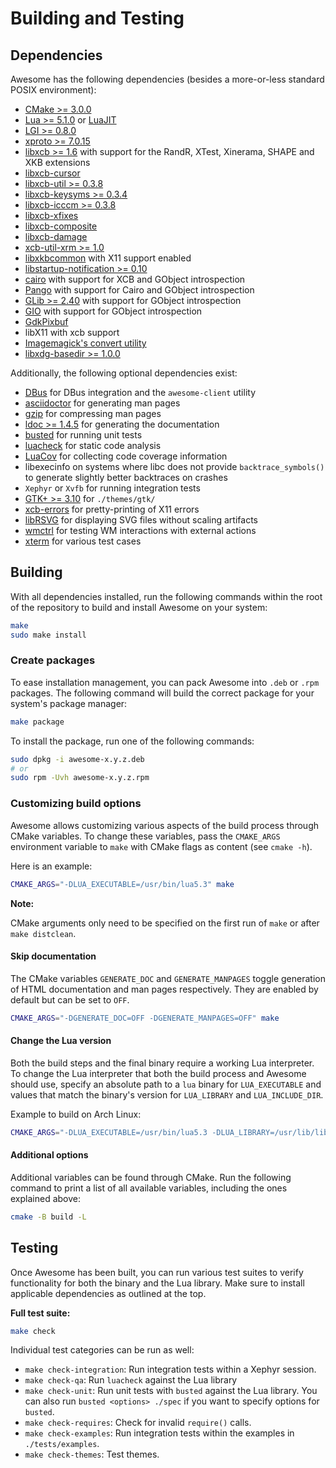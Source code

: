 # Building and Testing

## Dependencies

Awesome has the following dependencies (besides a more-or-less standard POSIX
environment):

- [CMake >= 3.0.0](https://cmake.org)
- [Lua >= 5.1.0](https://www.lua.org) or [LuaJIT](http://luajit.org)
- [LGI >= 0.8.0](https://github.com/pavouk/lgi)
- [xproto >= 7.0.15](https://www.x.org/archive//individual/proto/)
- [libxcb >= 1.6](https://xcb.freedesktop.org/) with support for the RandR, XTest, Xinerama, SHAPE and
  XKB extensions
- [libxcb-cursor](https://xcb.freedesktop.org/)
- [libxcb-util >= 0.3.8](https://xcb.freedesktop.org/)
- [libxcb-keysyms >= 0.3.4](https://xcb.freedesktop.org/)
- [libxcb-icccm >= 0.3.8](https://xcb.freedesktop.org/)
- [libxcb-xfixes](https://xcb.freedesktop.org/)
- [libxcb-composite](https://xcb.freedesktop.org/)
- [libxcb-damage](https://xcb.freedesktop.org/)
- [xcb-util-xrm >= 1.0](https://github.com/Airblader/xcb-util-xrm)
- [libxkbcommon](http://xkbcommon.org/) with X11 support enabled
- [libstartup-notification >=
  0.10](https://www.freedesktop.org/wiki/Software/startup-notification/)
- [cairo](https://www.cairographics.org/) with support for XCB and GObject
  introspection
- [Pango](http://www.pango.org/) with support for Cairo and GObject
  introspection
- [GLib >= 2.40](https://wiki.gnome.org/Projects/GLib) with support for GObject
  introspection
- [GIO](https://developer.gnome.org/gio/stable/) with support for GObject
  introspection
- [GdkPixbuf](https://wiki.gnome.org/Projects/GdkPixbuf)
- libX11 with xcb support
- [Imagemagick's convert utility](http://www.imagemagick.org/script/index.php)
- [libxdg-basedir >= 1.0.0](https://github.com/devnev/libxdg-basedir)

Additionally, the following optional dependencies exist:

- [DBus](https://www.freedesktop.org/wiki/Software/dbus/) for DBus integration
  and the `awesome-client` utility
- [asciidoctor](https://asciidoctor.org/) for generating man pages
- [gzip](http://www.gzip.org/) for compressing man pages
- [ldoc >= 1.4.5](https://stevedonovan.github.io/ldoc/) for generating the
  documentation
- [busted](https://olivinelabs.com/busted/) for running unit tests
- [luacheck](https://github.com/mpeterv/luacheck) for static code analysis
- [LuaCov](https://keplerproject.github.io/luacov/) for collecting code coverage
  information
- libexecinfo on systems where libc does not provide `backtrace_symbols()` to
  generate slightly better backtraces on crashes
- `Xephyr` or `Xvfb` for running integration tests
- [GTK+ >= 3.10](https://www.gtk.org/) for `./themes/gtk/`
- [xcb-errors](https://gitlab.freedesktop.org/xorg/lib/libxcb-errors) for
  pretty-printing of X11 errors
- [libRSVG](https://wiki.gnome.org/action/show/Projects/LibRsvg) for displaying
  SVG files without scaling artifacts
- [wmctrl](http://tripie.sweb.cz/utils/wmctrl) for testing WM interactions
  with external actions
- [xterm](https://invisible-island.net/xterm/) for various test cases

## Building

With all dependencies installed, run the following commands within the root of the repository to build and install Awesome on your system:

```sh
make
sudo make install
```

### Create packages

To ease installation management, you can pack Awesome into `.deb` or `.rpm` packages. The following command will build the correct package for your system's package manager:

```sh
make package
```

To install the package, run one of the following commands:

```sh
sudo dpkg -i awesome-x.y.z.deb
# or
sudo rpm -Uvh awesome-x.y.z.rpm
```

### Customizing build options

Awesome allows customizing various aspects of the build process through CMake variables. To change these variables, pass the `CMAKE_ARGS` environment variable to `make` with CMake flags as content (see `cmake -h`).

Here is an example:

```sh
CMAKE_ARGS="-DLUA_EXECUTABLE=/usr/bin/lua5.3" make
```

**Note:**

CMake arguments only need to be specified on the first run of `make` or after `make distclean`.

#### Skip documentation

The CMake variables `GENERATE_DOC` and `GENERATE_MANPAGES` toggle generation of HTML documentation and man pages respectively. They are enabled by default but can be set to `OFF`.

```sh
CMAKE_ARGS="-DGENERATE_DOC=OFF -DGENERATE_MANPAGES=OFF" make
```

#### Change the Lua version

Both the build steps and the final binary require a working Lua interpreter. To change the Lua interpreter that both the build process and Awesome should use, specify an absolute path to a `lua` binary for `LUA_EXECUTABLE` and values that match the binary's version for `LUA_LIBRARY` and `LUA_INCLUDE_DIR`.

Example to build on Arch Linux:

```sh
CMAKE_ARGS="-DLUA_EXECUTABLE=/usr/bin/lua5.3 -DLUA_LIBRARY=/usr/lib/liblua.so.5.3 -DLUA_INCLUDE_DIR=/usr/include/lua5.3" make
```

#### Additional options

Additional variables can be found through CMake. Run the following command to print a list of all available variables, including the ones explained above:

```sh
cmake -B build -L
```

## Testing

Once Awesome has been built, you can run various test suites to verify functionality for both the binary and the Lua library. Make sure to install applicable dependencies as outlined at the top.

**Full test suite:**

```sh
make check
```

Individual test categories can be run as well:

* `make check-integration`: Run integration tests within a Xephyr session.
* `make check-qa`: Run `luacheck` against the Lua library
* `make check-unit`: Run unit tests with `busted` against the Lua library. You can also run `busted <options> ./spec` if you want to specify options for `busted`.
* `make check-requires`: Check for invalid `require()` calls.
* `make check-examples`: Run integration tests within the examples in `./tests/examples`.
* `make check-themes`: Test themes.
